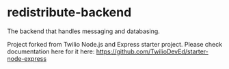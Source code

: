 # redistribute-backend
The backend that handles messaging and databasing.

Project forked from Twilio Node.js and Express starter project. 
Please check documentation here for it here: https://github.com/TwilioDevEd/starter-node-express
